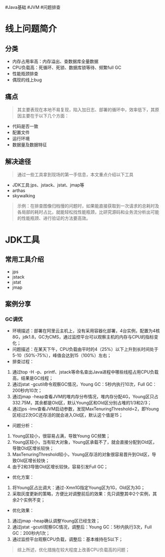 #Java基础 #JVM #问题排查

# 线上问题简介

## 分类
- 内存占用率高：内存溢出、查数据库全量数据
- CPU负载高：死循环、死锁、数据库锁等待、频繁full GC
- 性能瓶颈排查
- 偶现的线上bug

## 痛点
> 其主要表现在本地不易复现，陷入加日志、部署的循环中，效率低下，其原因主要在于以下几个方面：
- 代码是否一致
- 配置文件
- 运行环境
- 数据量及数据特征

## 解决途径
> 通过一些工具拿到现场的第一手信息，本文重点介绍以下工具
- JDK工具:jps、jstack、jstat、jmap等
- arthas
- skywalking

> 示例：在排查图像归档慢的问题时，如果能直接获取到一次请求的总耗时及各局部的耗时占比，就能轻松找性能瓶颈，比研究源码和业务流分析出可能的性能瓶颈、进行验证的方法要高效。

# JDK工具

## 常用工具介绍
- jps
- jstack
- jstat
- jmap

## 案例分享

### GC调优

- 环境描述：部署在阿里云主机上，没有采用容器化部署，4台实例，配置为4核8G，jdk1.8，GC为CMS，通过监控平台可以观察主机的内存与CPU的指标变化；
- 问题描述：在某天下午，CPU负载由平时的4（25%）以下上升到长时间处于5-10（50%-75%），峰值会达到15（100%）左右；
- 排查过程：
1. 通过top -H -p、printf、jstack等命名查出Java进程中哪些线程占用CPU负载高，结果是GC线程；
2. 通过jstat -gcutil命令观察GC情况，Young GC：5秒内执行10次，Full GC：200秒内10次；
3. 通过jmap -heap查看JVM的堆内存分布情况，堆内存分配4G，Young区只占332.75M，其余都是Old区，默认Young区和Old区分别占堆的1/3和2/3；
4. 通过jps -lmv查看JVM启动参数，发现MaxTenuringThreshold=2，即Young区经过2次GC还存活的就会进入Old区，默认这个值是15；
- 问题分析：
1. Young区较小，很容易占满，导致Young GC频繁；
2. Young区较小，当有较大对象，Young区承载不了，就会直接分配到Old区，导致Old区增长较快；
3. MaxTenuringThreshold较小，Young区存活的对象很容易晋升到Old区，导致Old区增长较快；
4. 由于2和3导致Old区增长较快，容易引发Full GC；
- 优化方案：
1. 将Young区占比调大：通过-Xmn1G指定Young区为1G，Old区为3G；
2. 采取灰度更新的策略，方便比对调整前后的效果：先只调整其中2个实例，其余2个实例不变；
- 优化效果：
1. 通过jmap -heap确认调整Young区已经生效；
2. 通过jstat -gcutil观察GC情况，调整后：Young GC：5秒内执行3次，Full GC：200秒内1次；
3. 通过监控平台观察CPU负载，调整后：基本维持在5以下；
> 综上所述，优化措施在较大程度上改善CPU负载高的问题；







